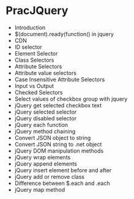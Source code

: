 # PracJQuery
- Introduction
- $(document).ready(function() in jquery
- CDN
- ID selector
- Element Selector
- Class Selectors
- Attribute Selectors
- Attribute value selectors
- Case Insensitive Attribute Selectors
- Input vs Output
- Checked Selectors
- Select values of checkbox group with jquery
- jQuery get selected checkbox text 
- jQuery selected selector 
- jQuery disabled selector  
- jQuery each function  
- jQuery method chaining
- Convert JSON object to string  
- Convert JSON string to .net object  
- jQuery DOM manipulation methods  
- jQuery wrap elements  
- jQuery append elements  
- jQuery insert element before and after  
- jQuery add or remove class  
- Difference between $.each and .each  
- jQuery map method 
